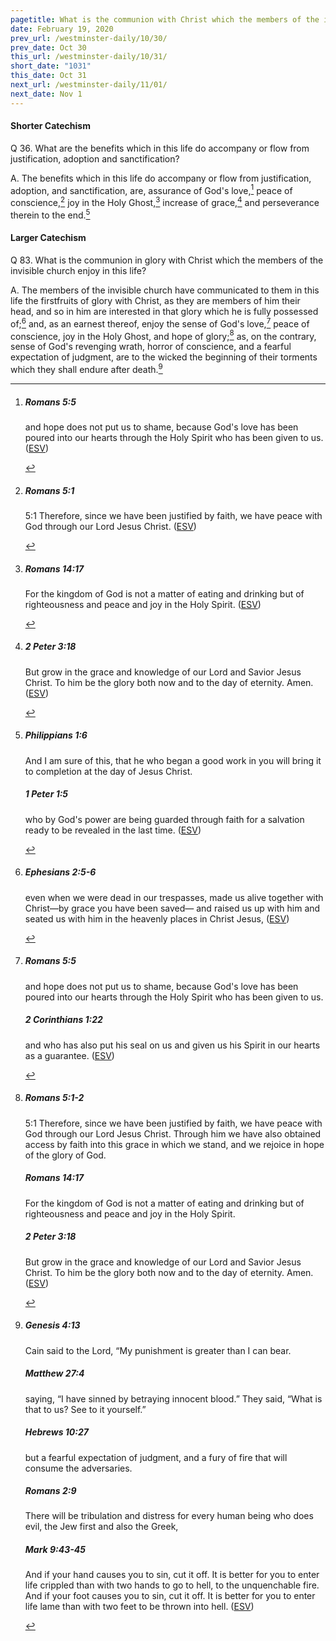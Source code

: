 ```yaml
---
pagetitle: What is the communion with Christ which the members of the invisible church enjoy?
date: February 19, 2020
prev_url: /westminster-daily/10/30/
prev_date: Oct 30
this_url: /westminster-daily/10/31/
short_date: "1031"
this_date: Oct 31
next_url: /westminster-daily/11/01/
next_date: Nov 1
---
```


#### Shorter Catechism

<span class="q">Q 36.</span> What are the benefits which in this life do accompany or flow from justification, adoption and sanctification?

<span class="q">A.</span> The benefits which in this life do accompany or flow from justification, adoption, and sanctification, are, assurance of God's love,[^fnref:wsc1] peace of conscience,[^fnref:wsc2] joy in the Holy Ghost,[^fnref:wsc3] increase of grace,[^fnref:wsc4] and perseverance therein to the end.[^fnref:wsc5]


[^fnref:wsc1]: <div class="esv"><h5>Romans 5:5</h5> <div class="esv-text"><p id="p45005005.01-1">and hope does not put us to shame, because God's love has been poured into our hearts through the Holy Spirit who has been given to us.  (<a href="http://www.esv.org" class="copyright">ESV</a>)</p> </div> </div>

[^fnref:wsc2]: <div class="esv"><h5>Romans 5:1</h5> <div class="esv-text"> <p id="p45005001.06-1"><span class="chapter-num" id="v45005001-1">5:1&nbsp;</span>Therefore, since we have been justified by faith, we have peace with God through our Lord Jesus Christ.  (<a href="http://www.esv.org" class="copyright">ESV</a>)</p> </div> </div>

[^fnref:wsc3]: <div class="esv"><h5>Romans 14:17</h5> <div class="esv-text"><p id="p45014017.01-1">For the kingdom of God is not a matter of eating and drinking but of righteousness and peace and joy in the Holy Spirit.  (<a href="http://www.esv.org" class="copyright">ESV</a>)</p> </div> </div>

[^fnref:wsc4]: <div class="esv"><h5>2 Peter 3:18</h5> <div class="esv-text"><p id="p61003018.01-1">But grow in the grace and knowledge of our Lord and Savior Jesus Christ. To him be the glory both now and to the day of eternity. Amen.  (<a href="http://www.esv.org" class="copyright">ESV</a>)</p> </div> </div>

[^fnref:wsc5]: <div class="esv"><h5>Philippians 1:6</h5> <div class="esv-text"><p id="p50001006.01-1">And I am sure of this, that he who began a good work in you will bring it to completion at the day of Jesus Christ.</p> </div><h5>1 Peter 1:5</h5> <div class="esv-text"><p id="p60001005.01-2">who by God's power are being guarded through faith for a salvation ready to be revealed in the last time.  (<a href="http://www.esv.org" class="copyright">ESV</a>)</p> </div> </div>


#### Larger Catechism

<span class="q">Q 83.</span> What is the communion in glory with Christ which the members of the invisible church enjoy in this life?

<span class="q">A.</span> The members of the invisible church have communicated to them in this life the firstfruits of glory with Christ, as they are members of him their head, and so in him are interested in that glory which he is fully possessed of;[^fnref:wlc1] and, as an earnest thereof, enjoy the sense of God's love,[^fnref:wlc2] peace of conscience, joy in the Holy Ghost, and hope of glory;[^fnref:wlc3] as, on the contrary, sense of God's revenging wrath, horror of conscience, and a fearful expectation of judgment, are to the wicked the beginning of their torments which they shall endure after death.[^fnref:wlc4]


[^fnref:wlc1]: <div class="esv"><h5>Ephesians 2:5-6</h5> <div class="esv-text"><p id="p49002005.01-1">even when we were dead in our trespasses, made us alive together with Christ&#8212;by grace you have been saved&#8212; and raised us up with him and seated us with him in the heavenly places in Christ Jesus,  (<a href="http://www.esv.org" class="copyright">ESV</a>)</p> </div> </div>

[^fnref:wlc2]: <div class="esv"><h5>Romans 5:5</h5> <div class="esv-text"><p id="p45005005.01-1">and hope does not put us to shame, because God's love has been poured into our hearts through the Holy Spirit who has been given to us.</p> </div><h5>2 Corinthians 1:22</h5> <div class="esv-text"><p id="p47001022.01-2">and who has also put his seal on us and given us his Spirit in our hearts as a guarantee.  (<a href="http://www.esv.org" class="copyright">ESV</a>)</p> </div> </div>

[^fnref:wlc3]: <div class="esv"><h5>Romans 5:1-2</h5> <div class="esv-text"> <p id="p45005001.06-1"><span class="chapter-num" id="v45005001-1">5:1&nbsp;</span>Therefore, since we have been justified by faith, we have peace with God through our Lord Jesus Christ. Through him we have also obtained access by faith into this grace in which we stand, and we rejoice in hope of the glory of God.</p> </div><h5>Romans 14:17</h5> <div class="esv-text"><p id="p45014017.01-2">For the kingdom of God is not a matter of eating and drinking but of righteousness and peace and joy in the Holy Spirit.</p> </div><h5>2 Peter 3:18</h5> <div class="esv-text"><p id="p61003018.01-3">But grow in the grace and knowledge of our Lord and Savior Jesus Christ. To him be the glory both now and to the day of eternity. Amen.  (<a href="http://www.esv.org" class="copyright">ESV</a>)</p> </div> </div>

[^fnref:wlc4]: <div class="esv"><h5>Genesis 4:13</h5> <div class="esv-text"><p id="p01004013.01-1">Cain said to the <span class="small-caps">Lord</span>, &#8220;My punishment is greater than I can bear.</p> </div><h5>Matthew 27:4</h5> <div class="esv-text"><p id="p40027004.01-2">saying, &#8220;I have sinned by betraying innocent blood.&#8221; They said, &#8220;What is that to us? See to it yourself.&#8221;</p> </div><h5>Hebrews 10:27</h5> <div class="esv-text"><p id="p58010027.01-3">but a fearful expectation of judgment, and a fury of fire that will consume the adversaries.</p> </div><h5>Romans 2:9</h5> <div class="esv-text"><p id="p45002009.01-4">There will be tribulation and distress for every human being who does evil, the Jew first and also the Greek,</p> </div><h5>Mark 9:43-45</h5> <div class="esv-text"><p id="p41009043.01-5"><span class="woc">And if your hand causes you to sin, cut it off. It is better for you to enter life crippled than with two hands to go to hell, to the unquenchable fire.</span> <span class="woc">And if your foot causes you to sin, cut it off. It is better for you to enter life lame than with two feet to be thrown into hell.</span>  (<a href="http://www.esv.org" class="copyright">ESV</a>)</p> </div> </div>

